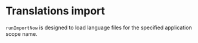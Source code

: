 # Translations import

`runImportNow` is designed to load language files for the specified application scope name.
